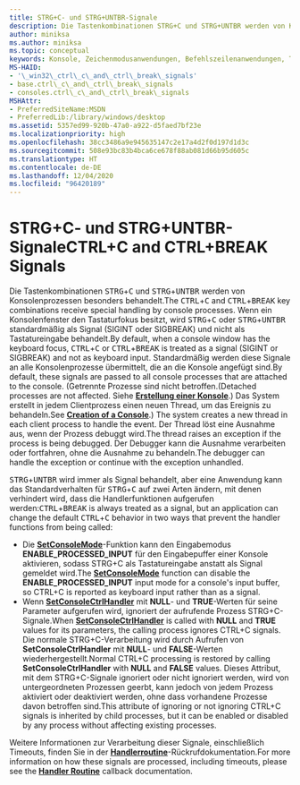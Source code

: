 ```yaml
---
title: STRG+C- und STRG+UNTBR-Signale
description: Die Tastenkombinationen STRG+C und STRG+UNTBR werden von Konsolenprozessen besonders behandelt.
author: miniksa
ms.author: miniksa
ms.topic: conceptual
keywords: Konsole, Zeichenmodusanwendungen, Befehlszeilenanwendungen, Terminalanwendungen, Konsolen-API
MS-HAID:
- '\_win32\_ctrl\_c\_and\_ctrl\_break\_signals'
- base.ctrl\_c\_and\_ctrl\_break\_signals
- consoles.ctrl\_c\_and\_ctrl\_break\_signals
MSHAttr:
- PreferredSiteName:MSDN
- PreferredLib:/library/windows/desktop
ms.assetid: 5357ed99-920b-47a0-a922-d5faed7bf23e
ms.localizationpriority: high
ms.openlocfilehash: 38cc3486a9e945635147c2e17a4d2f0d197d1d3c
ms.sourcegitcommit: 508e93bc83b4bca6ce678f88ab081d66b95d605c
ms.translationtype: HT
ms.contentlocale: de-DE
ms.lasthandoff: 12/04/2020
ms.locfileid: "96420189"
---
```

# <a name="ctrlc-and-ctrlbreak-signals"></a><span data-ttu-id="15a34-104">STRG+C- und STRG+UNTBR-Signale</span><span class="sxs-lookup"><span data-stu-id="15a34-104">CTRL+C and CTRL+BREAK Signals</span></span>

<span data-ttu-id="15a34-105">Die Tastenkombinationen <kbd>STRG</kbd>+<kbd>C</kbd> und <kbd>STRG</kbd>+<kbd>UNTBR</kbd> werden von Konsolenprozessen besonders behandelt.</span><span class="sxs-lookup"><span data-stu-id="15a34-105">The <kbd>CTRL</kbd>+<kbd>C</kbd> and <kbd>CTRL</kbd>+<kbd>BREAK</kbd> key combinations receive special handling by console processes.</span></span> <span data-ttu-id="15a34-106">Wenn ein Konsolenfenster den Tastaturfokus besitzt, wird <kbd>STRG</kbd>+<kbd>C</kbd> oder <kbd>STRG</kbd>+<kbd>UNTBR</kbd> standardmäßig als Signal (SIGINT oder SIGBREAK) und nicht als Tastatureingabe behandelt.</span><span class="sxs-lookup"><span data-stu-id="15a34-106">By default, when a console window has the keyboard focus, <kbd>CTRL</kbd>+<kbd>C</kbd> or <kbd>CTRL</kbd>+<kbd>BREAK</kbd> is treated as a signal (SIGINT or SIGBREAK) and not as keyboard input.</span></span> <span data-ttu-id="15a34-107">Standardmäßig werden diese Signale an alle Konsolenprozesse übermittelt, die an die Konsole angefügt sind.</span><span class="sxs-lookup"><span data-stu-id="15a34-107">By default, these signals are passed to all console processes that are attached to the console.</span></span> <span data-ttu-id="15a34-108">(Getrennte Prozesse sind nicht betroffen.</span><span class="sxs-lookup"><span data-stu-id="15a34-108">(Detached processes are not affected.</span></span> <span data-ttu-id="15a34-109">Siehe [**Erstellung einer Konsole**](creation-of-a-console.md).) Das System erstellt in jedem Clientprozess einen neuen Thread, um das Ereignis zu behandeln.</span><span class="sxs-lookup"><span data-stu-id="15a34-109">See [**Creation of a Console**](creation-of-a-console.md).) The system creates a new thread in each client process to handle the event.</span></span> <span data-ttu-id="15a34-110">Der Thread löst eine Ausnahme aus, wenn der Prozess debuggt wird.</span><span class="sxs-lookup"><span data-stu-id="15a34-110">The thread raises an exception if the process is being debugged.</span></span> <span data-ttu-id="15a34-111">Der Debugger kann die Ausnahme verarbeiten oder fortfahren, ohne die Ausnahme zu behandeln.</span><span class="sxs-lookup"><span data-stu-id="15a34-111">The debugger can handle the exception or continue with the exception unhandled.</span></span>

<span data-ttu-id="15a34-112"><kbd>STRG</kbd>+<kbd>UNTBR</kbd> wird immer als Signal behandelt, aber eine Anwendung kann das Standardverhalten für <kbd>STRG</kbd>+<kbd>C</kbd> auf zwei Arten ändern, mit denen verhindert wird, dass die Handlerfunktionen aufgerufen werden:</span><span class="sxs-lookup"><span data-stu-id="15a34-112"><kbd>CTRL</kbd>+<kbd>BREAK</kbd> is always treated as a signal, but an application can change the default <kbd>CTRL</kbd>+<kbd>C</kbd> behavior in two ways that prevent the handler functions from being called:</span></span>

- <span data-ttu-id="15a34-113">Die [**SetConsoleMode**](setconsolemode.md)-Funktion kann den Eingabemodus **ENABLE\_PROCESSED\_INPUT** für den Eingabepuffer einer Konsole aktivieren, sodass STRG+C als Tastatureingabe anstatt als Signal gemeldet wird.</span><span class="sxs-lookup"><span data-stu-id="15a34-113">The [**SetConsoleMode**](setconsolemode.md) function can disable the **ENABLE\_PROCESSED\_INPUT** input mode for a console's input buffer, so CTRL+C is reported as keyboard input rather than as a signal.</span></span>
- <span data-ttu-id="15a34-114">Wenn [**SetConsoleCtrlHandler**](setconsolectrlhandler.md) mit **NULL**- und **TRUE**-Werten für seine Parameter aufgerufen wird, ignoriert der aufrufende Prozess STRG+C-Signale.</span><span class="sxs-lookup"><span data-stu-id="15a34-114">When [**SetConsoleCtrlHandler**](setconsolectrlhandler.md) is called with **NULL** and **TRUE** values for its parameters, the calling process ignores CTRL+C signals.</span></span> <span data-ttu-id="15a34-115">Die normale STRG+C-Verarbeitung wird durch Aufrufen von **SetConsoleCtrlHandler** mit **NULL**- und **FALSE**-Werten wiederhergestellt.</span><span class="sxs-lookup"><span data-stu-id="15a34-115">Normal CTRL+C processing is restored by calling **SetConsoleCtrlHandler** with **NULL** and **FALSE** values.</span></span> <span data-ttu-id="15a34-116">Dieses Attribut, mit dem STRG+C-Signale ignoriert oder nicht ignoriert werden, wird von untergeordneten Prozessen geerbt, kann jedoch von jedem Prozess aktiviert oder deaktiviert werden, ohne dass vorhandene Prozesse davon betroffen sind.</span><span class="sxs-lookup"><span data-stu-id="15a34-116">This attribute of ignoring or not ignoring CTRL+C signals is inherited by child processes, but it can be enabled or disabled by any process without affecting existing processes.</span></span>

<span data-ttu-id="15a34-117">Weitere Informationen zur Verarbeitung dieser Signale, einschließlich Timeouts, finden Sie in der [**Handlerroutine**](handlerroutine.md)-Rückrufdokumentation.</span><span class="sxs-lookup"><span data-stu-id="15a34-117">For more information on how these signals are processed, including timeouts, please see the [**Handler Routine**](handlerroutine.md) callback documentation.</span></span>
